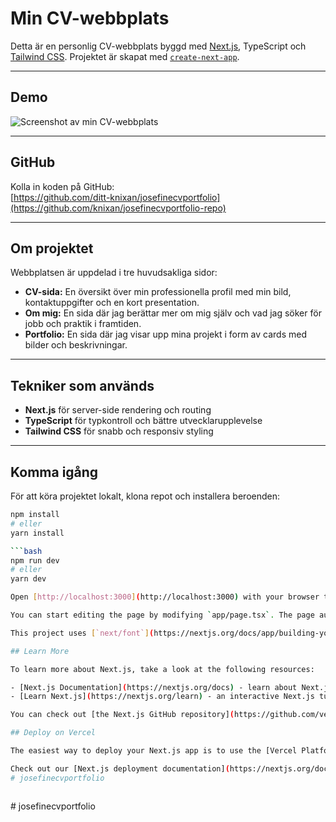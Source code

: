 # Min CV-webbplats

Detta är en personlig CV-webbplats byggd med [Next.js](https://nextjs.org), TypeScript och [Tailwind CSS](https://tailwindcss.com). Projektet är skapat med [`create-next-app`](https://nextjs.org/docs/app/api-reference/cli/create-next-app).

---

## Demo

![Screenshot av min CV-webbplats](./screenshot.png)

---

## GitHub

Kolla in koden på GitHub:  
[https://github.com/ditt-knixan/josefinecvportfolio](https://github.com/knixan/josefinecvportfolio-repo)

---

## Om projektet

Webbplatsen är uppdelad i tre huvudsakliga sidor:

- **CV-sida:** En översikt över min professionella profil med min bild, kontaktuppgifter och en kort presentation.
- **Om mig:** En sida där jag berättar mer om mig själv och vad jag söker för jobb och praktik i framtiden.
- **Portfolio:** En sida där jag visar upp mina projekt i form av cards med bilder och beskrivningar.

---

## Tekniker som används

- **Next.js** för server-side rendering och routing
- **TypeScript** för typkontroll och bättre utvecklarupplevelse
- **Tailwind CSS** för snabb och responsiv styling

---

## Komma igång

För att köra projektet lokalt, klona repot och installera beroenden:

````bash
npm install
# eller
yarn install

```bash
npm run dev
# eller
yarn dev

Open [http://localhost:3000](http://localhost:3000) with your browser to see the result.

You can start editing the page by modifying `app/page.tsx`. The page auto-updates as you edit the file.

This project uses [`next/font`](https://nextjs.org/docs/app/building-your-application/optimizing/fonts) to automatically optimize and load [Geist](https://vercel.com/font), a new font family for Vercel.

## Learn More

To learn more about Next.js, take a look at the following resources:

- [Next.js Documentation](https://nextjs.org/docs) - learn about Next.js features and API.
- [Learn Next.js](https://nextjs.org/learn) - an interactive Next.js tutorial.

You can check out [the Next.js GitHub repository](https://github.com/vercel/next.js) - your feedback and contributions are welcome!

## Deploy on Vercel

The easiest way to deploy your Next.js app is to use the [Vercel Platform](https://vercel.com/new?utm_medium=default-template&filter=next.js&utm_source=create-next-app&utm_campaign=create-next-app-readme) from the creators of Next.js.

Check out our [Next.js deployment documentation](https://nextjs.org/docs/app/building-your-application/deploying) for more details.
#   j o s e f i n e c v p o r t f o l i o 
 
 
````
#   j o s e f i n e c v p o r t f o l i o  
 